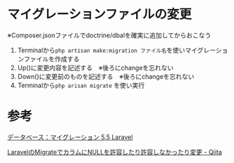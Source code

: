 # マイグレーションファイルの変更
※Composer.jsonファイルでdoctrine/dbalを確実に追加してからおこなう

1. Terminalから`php artisan make:migration ファイル名`を使いマイグレーションファイルを作成する
2. Up()に変更内容を記述する　※後ろにchangeを忘れない
3. Down()に変更前のものを記述する　※後ろにchangeを忘れない
4. Terminalから`php arisan migrate` を使い実行

# 参考
[データベース：マイグレーション 5\.5 Laravel](https://readouble.com/laravel/5.5/ja/migrations.html)

[LaravelのMigrateでカラムにNULLを許容したり許容しなかったり変更 \- Qiita](https://qiita.com/igayamaguchi/items/0a452572b315ab5c8e86)